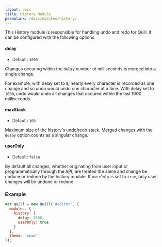 ```yaml
---
layout: docs
title: History Module
permalink: /docs/modules/history/
---
```


This History module is responsible for handling undo and redo for Quill. It can be configured with the following options:

#### delay

- Default: `1000`

Changes occuring within the `delay` number of milliseconds is merged into a single change.

For example, with delay set to `0`, nearly every character is recorded as one change and so undo would undo one character at a time. With delay set to `1000`, undo would undo all changes that occured within the last 1000 milliseconds.


#### maxStack

- Default: `100`

Maximum size of the history's undo/redo stack. Merged changes with the `delay` option counts as a singular change.


#### userOnly

- Default: `false`

By default all changes, whether originating from user input or programmatically through the API, are treated the same and change be undone or redone by the history module. If `userOnly` is set to `true`, only user changes will be undone or redone.


### Example

```javascript
var quill = new Quill('#editor', {
  modules: {
    history: {
      delay: 2000,
      userOnly: true
    }
  },
  theme: 'snow'
});
```